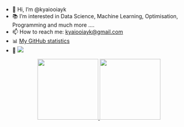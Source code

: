 - 👋 Hi, I’m @kyaiooiayk
- 📚 I’m interested in Data Science, Machine Learning, Optimisation, Programming and much more ....
- 📫 How to reach me: kyaiooiayk@gmail.com
- 📊 [My GitHub statistics](https://metrics.lecoq.io/about/kyaiooiayk)
- 👀 ![](https://komarev.com/ghpvc/?username=kyaiooiayk)


<p align="center">
<a href="https://github.com/JPedroBraganca">

<img height="160em" src="https://github-readme-stats-eight-theta.vercel.app/api?username=kyaiooiayk&show_icons=true&theme=algolia&include_all_commits=true&count_private=true"/>
  
<img height="160em" src="https://github-readme-stats-eight-theta.vercel.app/api/top-langs/?username=kyaiooiayk&layout=compact&langs_count=8&theme=algolia"/>
</a>
</p>




<!---
kyaiooiayk/kyaiooiayk is a ✨ special ✨ repository because its `README.md` (this file) appears on your GitHub profile.
You can click the Preview link to take a look at your changes.
--->

